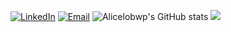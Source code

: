 
[![LinkedIn](https://img.shields.io/badge/-LinkedIn-000?style=for-the-badge&logo=linkedin&logoColor=#ec5c8d&color:1)](https://www.linkedin.com/in/mariah-alice-pereira-b994ba327/)
[![Email](https://img.shields.io/badge/Gmail-D14836?style=for-the-badge&logo=gmail&logoColor=#ec5c8d&color:1)](loboalicepereira@gmail.com)
![Alicelobwp's GitHub stats](https://github-readme-stats.vercel.app/api?username=alicelobwp&theme=omni&show_icons=true)
![](https://github-readmestats.vercel.app/api/pin?username=alicelobwp&repo=github-read-me-stats&cache-seconds86400&theme=omni)
